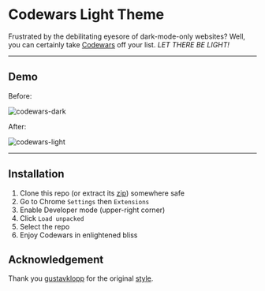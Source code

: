 # Codewars Light Theme
Frustrated by the debilitating eyesore of dark-mode-only websites?
Well, you can certainly take [Codewars](https://www.codewars.com) off your list.
*LET THERE BE LIGHT!*

-------

## Demo
Before:

![codewars-dark](https://preview.ibb.co/essGaL/dark.png)

After:

![codewars-light](https://preview.ibb.co/kraPUf/light.png)

-------

## Installation
1. Clone this repo (or extract its [zip](https://github.com/gttotev/codewars-light/archive/v0.0.1.zip)) somewhere safe 
2. Go to Chrome `Settings` then `Extensions`
3. Enable Developer mode (upper-right corner)
4. Click `Load unpacked`
5. Select the repo
6. Enjoy Codewars in enlightened bliss

## Acknowledgement
Thank you [gustavklopp](https://www.codewars.com/users/gustavklopp) for the original [style](https://pastebin.com/0g1SBpA3).

